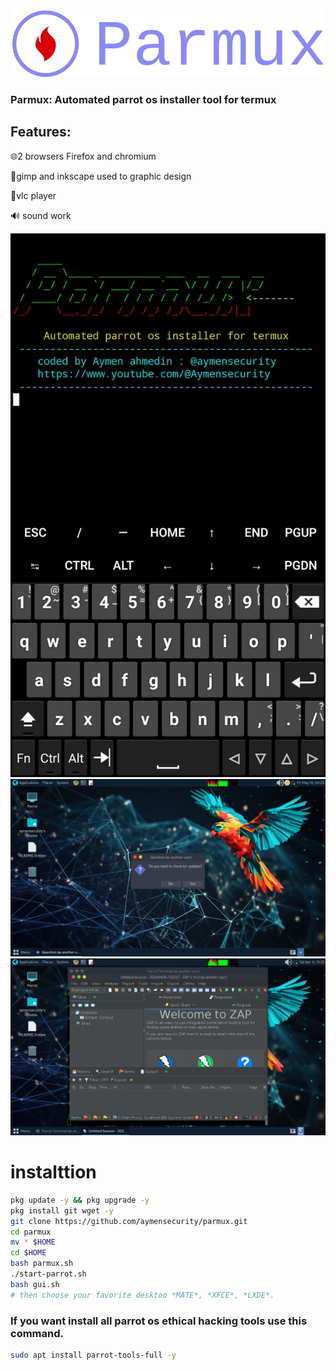<center><img src="./logo.jpg"></center>
<h3>Parmux: Automated parrot os installer tool for termux</h3>

<h2>Features:</h2>

 🌐2 browsers Firefox and chromium
 
 🎨gimp and inkscape used  to graphic design
 
 🎵vlc player   
 
 🔊 sound work

 <center><img src="./termux.jpg"></center
                                 
<center><img src="./parr1.jpg"></center

<center><img src="./parr2.jpg"></center> 



 
# instalttion 
```bash
pkg update -y && pkg upgrade -y
pkg install git wget -y
git clone https://github.com/aymensecurity/parmux.git
cd parmux
mv * $HOME
cd $HOME
bash parmux.sh
./start-parrot.sh
bash gui.sh
# then choose your favorite desktoo *MATE*, *XFCE*, *LXDE*.
```
<h3>If you want install all parrot os ethical hacking  tools use this command.</h3>

```bash
sudo apt install parrot-tools-full -y
```

